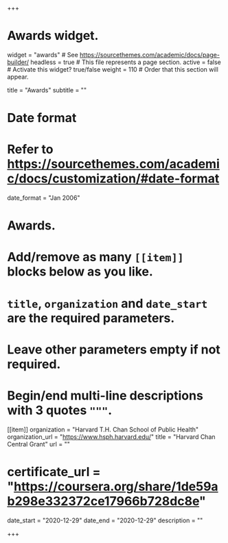 +++
# Awards widget.
widget = "awards"  # See https://sourcethemes.com/academic/docs/page-builder/
headless = true  # This file represents a page section.
active = false  # Activate this widget? true/false
weight = 110  # Order that this section will appear.

title = "Awards"
subtitle = ""

# Date format
#   Refer to https://sourcethemes.com/academic/docs/customization/#date-format
date_format = "Jan 2006"

# Awards.
#   Add/remove as many `[[item]]` blocks below as you like.
#   `title`, `organization` and `date_start` are the required parameters.
#   Leave other parameters empty if not required.
#   Begin/end multi-line descriptions with 3 quotes `"""`.

[[item]]
  organization = "Harvard T.H. Chan School of Public Health"
  organization_url = "https://www.hsph.harvard.edu/"
  title = "Harvard Chan Central Grant"
  url = ""
#  certificate_url = "https://coursera.org/share/1de59ab298e332372ce17966b728dc8e"
  date_start = "2020-12-29"
  date_end = "2020-12-29"
  description = ""
  
+++
